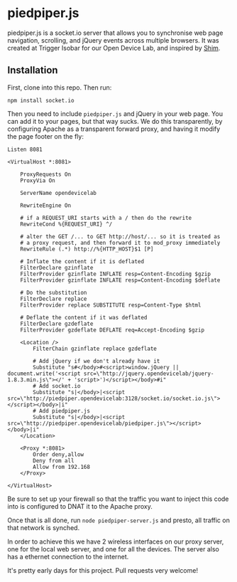 piedpiper.js
============

piedpiper.js is a socket.io server that allows you to synchronise web page navigation, scrolling, and jQuery events across multiple browsers. It was created at Trigger Isobar for our Open Device Lab, and inspired by [Shim](https://github.com/marstall/shim).

Installation
------------
First, clone into this repo. Then run:
```
npm install socket.io
```
Then you need to include `piedpiper.js` and jQuery in your web page. You can add it to your pages, but that way sucks. We do this transparently, by configuring Apache as a transparent forward proxy, and having it modify the page footer on the fly:
```
Listen 8081

<VirtualHost *:8081>

	ProxyRequests On
	ProxyVia On

	ServerName opendevicelab

	RewriteEngine On

	# if a REQUEST_URI starts with a / then do the rewrite
	RewriteCond %{REQUEST_URI} ^/

	# alter the GET /... to GET http://host/... so it is treated as
	# a proxy request, and then forward it to mod_proxy immediately
	RewriteRule (.*) http://%{HTTP_HOST}$1 [P]

	# Inflate the content if it is deflated
	FilterDeclare gzinflate
	FilterProvider gzinflate INFLATE resp=Content-Encoding $gzip
	FilterProvider gzinflate INFLATE resp=Content-Encoding $deflate

	# Do the substitution
	FilterDeclare replace
	FilterProvider replace SUBSTITUTE resp=Content-Type $html

	# Deflate the content if it was deflated
	FilterDeclare gzdeflate
	FilterProvider gzdeflate DEFLATE req=Accept-Encoding $gzip

	<Location />
		FilterChain gzinflate replace gzdeflate

		# Add jQuery if we don't already have it
		Substitute "s#</body>#<script>window.jQuery || document.write('<script src=\"http://jquery.opendevicelab/jquery-1.8.3.min.js\"></' + 'script>')</script></body>#i"
		# Add socket.io
		Substitute "s|</body>|<script src=\"http://piedpiper.opendevicelab:3128/socket.io/socket.io.js\"></script></body>|i"
		# Add piedpiper.js
		Substitute "s|</body>|<script src=\"http://piedpiper.opendevicelab/piedpiper.js\"></script></body>|i"
	</Location>

	<Proxy *:8081>
		Order deny,allow
		Deny from all
		Allow from 192.168
	</Proxy>

</VirtualHost>
```
Be sure to set up your firewall so that the traffic you want to inject this code into is configured to DNAT it to the Apache proxy.

Once that is all done, run `node piedpiper-server.js` and presto, all traffic on that network is synched.

In order to achieve this we have 2 wireless interfaces on our proxy server, one for the local web server, and one for all the devices. The server also has a ethernet connection to the internet.

It's pretty early days for this project. Pull requests very welcome!
